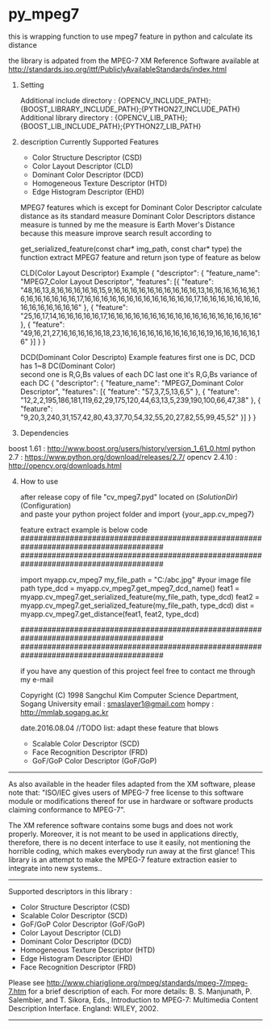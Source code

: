 # py_mpeg7


this is wrapping function to use mpeg7 feature in python and calculate its distance

the library is adpated from the MPEG-7 XM Reference Software available at 
http://standards.iso.org/ittf/PubliclyAvailableStandards/index.html





1. Setting

	Additional include directory : {OPENCV_INCLUDE_PATH};{BOOST_LIBRARY_INCLUDE_PATH};{PYTHON27_INCLUDE_PATH}
	Additional library directory : {OPENCV_LIB_PATH};{BOOST_LIB_INCLUDE_PATH};{PYTHON27_LIB_PATH}

2. description
	Currently Supported Features

	+ Color Structure Descriptor (CSD)
	+ Color Layout Descriptor (CLD)
	+ Dominant Color Descriptor (DCD)
	+ Homogeneous Texture Descriptor (HTD)
	+ Edge Histogram Descriptor (EHD)
	

	MPEG7 features which is except for Dominant Color Descriptor calculate distance as its standard measure
	Dominant Color Descriptors distance measure is tunned by me
	the measure is Earth Mover's Distance
	because this measure improve search result according to 

	get_serialized_feature(const char* img_path, const char* type) 
	the function extract MPEG7 feature
	and return json type of feature as below

	CLD(Color Layout Descriptor) Example
	{
		"descriptor": {
			"feature_name": "MPEG7_Color Layout Descriptor",
			"features": [{
				"feature": "48,16,13,8,16,16,16,16,16,15,9,16,16,16,16,16,16,16,16,16,16,13,16,16,16,16,16,16,16,16,16,16,16,16,16,17,16,16,16,16,16,16,16,16,16,16,16,16,16,17,16,16,16,16,16,16,16,16,16,16,16,16,16,16"
			}, {
				"feature": "25,16,17,14,16,16,16,16,16,17,16,16,16,16,16,16,16,16,16,16,16,16,16,16,16,16,16,16"
			}, {
				"feature": "49,16,21,27,16,16,16,16,16,18,23,16,16,16,16,16,16,16,16,16,16,19,16,16,16,16,16,16"
			}]
		}
	}

	DCD(Dominant Color Descripto) Example
	features 
	first one is DC, DCD has 1~8 DC(Dominant Color)  
	second one is R,G,Bs values of each DC
	last one it's R,G,Bs variance of each DC
	{
		"descriptor": {
			"feature_name": "MPEG7_Dominant Color Descriptor",
			"features": [{
				"feature": "57,3,7,5,13,6,5"
			}, {
				"feature": "12,2,2,195,186,181,119,62,29,175,120,44,63,13,5,239,190,100,66,47,38"
			}, {
				"feature": "9,20,3,240,31,157,42,80,43,37,70,54,32,55,20,27,82,55,99,45,52"
			}]
		}
	}
3. Dependencies

boost 1.61 : http://www.boost.org/users/history/version_1_61_0.html
python 2.7 : https://www.python.org/download/releases/2.7/
opencv 2.4.10 : http://opencv.org/downloads.html

4. How to use
	
	after release copy of file "cv_mpeg7.pyd" located on $(SolutionDir)$(Configuration)\
	and paste your python project folder and import {your_app.cv_mpeg7}

	
	feature extract example is below code
	######################################################################################
	######################################################################################

	import myapp.cv_mpeg7
	my_file_path = "C:/abc.jpg" #your image file path
	type_dcd = myapp.cv_mpeg7.get_mpeg7_dcd_name()
	feat1 = myapp.cv_mpeg7.get_serialized_feature(my_file_path, type_dcd)
	feat2 = myapp.cv_mpeg7.get_serialized_feature(my_file_path, type_dcd)
	dist = myapp.cv_mpeg7.get_distance(feat1, feat2, type_dcd)

	######################################################################################
	######################################################################################

	if you have any question of this project
	feel free to contact me through my e-mail

	Copyright (C) 1998 Sangchul Kim
	Computer Science Department, Sogang University
	email : smaslayer1@gmail.com
	hompy : http://mmlab.sogang.ac.kr


	date.2016.08.04
	//TODO list:
	adapt these feature that blows
	+ Scalable Color Descriptor (SCD)
	+ Face Recognition Descriptor (FRD)
	+ GoF/GoP Color Descriptor (GoF/GoP)

----------------------------------------------------------------------------------------

As also available in the header files adapted from the XM software, please note that:
"ISO/IEC gives users of MPEG-7 free license to this software module or
modifications thereof for use in hardware or software products claiming
conformance to MPEG-7".

The XM reference software contains some bugs and does not work properly.
Moreover, it is not meant to be used in applications directly, therefore, 
there is no decent interface to use it easily, not mentioning the horrible coding, 
which makes everybody run away at the first glance!
This library is an attempt to make the MPEG-7 feature extraction easier to integrate into new systems..

----------------------------------------------------------------------------------------

Supported descriptors in this library :

+ Color Structure Descriptor (CSD)
+ Scalable Color Descriptor (SCD)
+ GoF/GoP Color Descriptor (GoF/GoP)
+ Color Layout Descriptor (CLD)
+ Dominant Color Descriptor (DCD)
+ Homogeneous Texture Descriptor (HTD)
+ Edge Histogram Descriptor (EHD)
+ Face Recognition Descriptor (FRD)

Please see http://www.chiariglione.org/mpeg/standards/mpeg-7/mpeg-7.htm for a brief description of each.
For more details: 
B. S. Manjunath, P. Salembier, and T. Sikora, Eds., Introduction to MPEG-7: Multimedia Content Description Interface. England: WILEY, 2002.

-----------------------------------------------------------------------------------------
